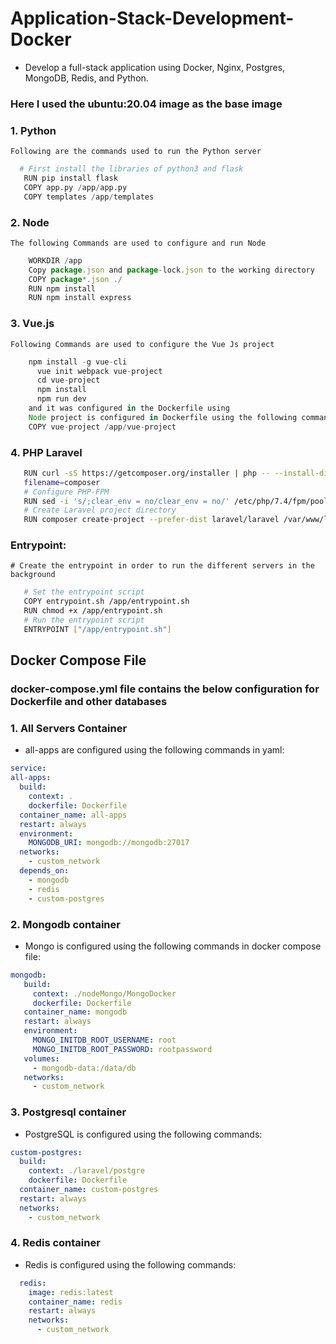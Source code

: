 # Application-Stack-Development-Docker
- Develop a full-stack application using Docker, Nginx, Postgres, MongoDB, Redis, and Python.

### Here I used the ubuntu:20.04 image as the base image

### 1. Python
	Following are the commands used to run the Python server
	
   ```python
     # First install the libraries of python3 and flask
      RUN pip install flask
      COPY app.py /app/app.py
      COPY templates /app/templates
   ```
	

### 2. Node
 	The following Commands are used to configure and run Node 
   ```javascript
       WORKDIR /app
 	   Copy package.json and package-lock.json to the working directory
	   COPY package*.json ./
	   RUN npm install
       RUN npm install express
   ```

### 3. Vue.js
	Following Commands are used to configure the Vue Js project
  ```javascript		
      npm install -g vue-cli
		vue init webpack vue-project
		cd vue-project
		npm install
		npm run dev
	  and it was configured in the Dockerfile using
	  Node project is configured in Dockerfile using the following commands.
	  COPY vue-project /app/vue-project 
   ```

### 4. PHP Laravel
 ```bash
    RUN curl -sS https://getcomposer.org/installer | php -- --install-dir=/usr/local/bin -- 
    filename=composer
	# Configure PHP-FPM
    RUN sed -i 's/;clear_env = no/clear_env = no/' /etc/php/7.4/fpm/pool.d/www.conf
	# Create Laravel project directory
	RUN composer create-project --prefer-dist laravel/laravel /var/www/laravel
  ```

### Entrypoint: 
    # Create the entrypoint in order to run the different servers in the background
   ```bash
      # Set the entrypoint script
	  COPY entrypoint.sh /app/entrypoint.sh
	  RUN chmod +x /app/entrypoint.sh
	  # Run the entrypoint script
	  ENTRYPOINT ["/app/entrypoint.sh"]
   ```
	
## Docker Compose File
   ### docker-compose.yml file contains the below configuration for Dockerfile and other databases
### 1. All Servers Container
   - all-apps are configured using the following commands in yaml:
  ```yaml
service:
  all-apps:
    build:
      context: .
      dockerfile: Dockerfile
    container_name: all-apps
    restart: always
    environment:
      MONGODB_URI: mongodb://mongodb:27017
    networks:
      - custom_network
    depends_on:
      - mongodb
      - redis
      - custom-postgres
  ```
### 2. Mongodb container
 - Mongo is configured using the following commands in docker compose file:
 ```yaml
 mongodb:
    build:
      context: ./nodeMongo/MongoDocker
      dockerfile: Dockerfile
    container_name: mongodb
    restart: always
    environment:
      MONGO_INITDB_ROOT_USERNAME: root
      MONGO_INITDB_ROOT_PASSWORD: rootpassword
    volumes:
      - mongodb-data:/data/db
    networks:
      - custom_network
   ```
### 3. Postgresql container
   - PostgreSQL is configured using the following commands:
  ```yaml  
 custom-postgres:
    build:
      context: ./laravel/postgre
      dockerfile: Dockerfile
    container_name: custom-postgres
    restart: always
    networks:
      - custom_network
   ```
### 4. Redis container
  - Redis is configured using the following commands:
```yaml
  redis:
    image: redis:latest
    container_name: redis
    restart: always
    networks:
      - custom_network
```

